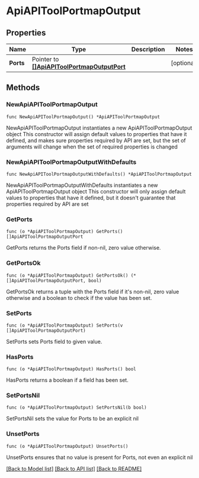 # ApiAPIToolPortmapOutput

## Properties

Name | Type | Description | Notes
------------ | ------------- | ------------- | -------------
**Ports** | Pointer to [**[]ApiAPIToolPortmapOutputPort**](ApiAPIToolPortmapOutputPort.md) |  | [optional] 

## Methods

### NewApiAPIToolPortmapOutput

`func NewApiAPIToolPortmapOutput() *ApiAPIToolPortmapOutput`

NewApiAPIToolPortmapOutput instantiates a new ApiAPIToolPortmapOutput object
This constructor will assign default values to properties that have it defined,
and makes sure properties required by API are set, but the set of arguments
will change when the set of required properties is changed

### NewApiAPIToolPortmapOutputWithDefaults

`func NewApiAPIToolPortmapOutputWithDefaults() *ApiAPIToolPortmapOutput`

NewApiAPIToolPortmapOutputWithDefaults instantiates a new ApiAPIToolPortmapOutput object
This constructor will only assign default values to properties that have it defined,
but it doesn't guarantee that properties required by API are set

### GetPorts

`func (o *ApiAPIToolPortmapOutput) GetPorts() []ApiAPIToolPortmapOutputPort`

GetPorts returns the Ports field if non-nil, zero value otherwise.

### GetPortsOk

`func (o *ApiAPIToolPortmapOutput) GetPortsOk() (*[]ApiAPIToolPortmapOutputPort, bool)`

GetPortsOk returns a tuple with the Ports field if it's non-nil, zero value otherwise
and a boolean to check if the value has been set.

### SetPorts

`func (o *ApiAPIToolPortmapOutput) SetPorts(v []ApiAPIToolPortmapOutputPort)`

SetPorts sets Ports field to given value.

### HasPorts

`func (o *ApiAPIToolPortmapOutput) HasPorts() bool`

HasPorts returns a boolean if a field has been set.

### SetPortsNil

`func (o *ApiAPIToolPortmapOutput) SetPortsNil(b bool)`

 SetPortsNil sets the value for Ports to be an explicit nil

### UnsetPorts
`func (o *ApiAPIToolPortmapOutput) UnsetPorts()`

UnsetPorts ensures that no value is present for Ports, not even an explicit nil

[[Back to Model list]](../README.md#documentation-for-models) [[Back to API list]](../README.md#documentation-for-api-endpoints) [[Back to README]](../README.md)


